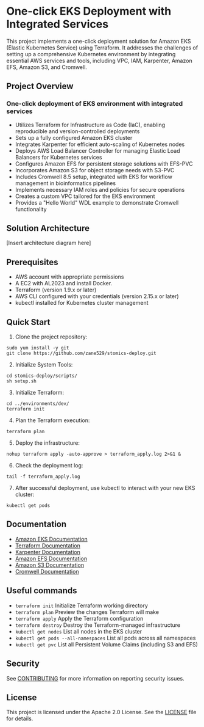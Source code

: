 # One-click EKS Deployment with Integrated Services

This project implements a one-click deployment solution for Amazon EKS (Elastic Kubernetes Service) using Terraform. It addresses the challenges of setting up a comprehensive Kubernetes environment by integrating essential AWS services and tools, including VPC, IAM, Karpenter, Amazon EFS, Amazon S3, and Cromwell.

## Project Overview
### One-click deployment of EKS environment with integrated services
- Utilizes Terraform for Infrastructure as Code (IaC), enabling reproducible and version-controlled deployments
- Sets up a fully configured Amazon EKS cluster
- Integrates Karpenter for efficient auto-scaling of Kubernetes nodes
- Deploys AWS Load Balancer Controller for managing Elastic Load Balancers for Kubernetes services
- Configures Amazon EFS for persistent storage solutions with EFS-PVC
- Incorporates Amazon S3 for object storage needs with S3-PVC
- Includes Cromwell 8.5 setup, integrated with EKS for workflow management in bioinformatics pipelines
- Implements necessary IAM roles and policies for secure operations
- Creates a custom VPC tailored for the EKS environment
- Provides a "Hello World" WDL example to demonstrate Cromwell functionality

## Solution Architecture

[Insert architecture diagram here]

## Prerequisites

- AWS account with appropriate permissions
- A EC2 with AL2023 and install Docker.
- Terraform (version 1.9.x or later)
- AWS CLI configured with your credentials (version 2.15.x or later)
- kubectl installed for Kubernetes cluster management

## Quick Start

1. Clone the project repository:

```
sudo yum install -y git
git clone https://github.com/zane529/stomics-deploy.git

```

2. Initialize System Tools:
```
cd stomics-deploy/scripts/
sh setup.sh
```

3. Initialize Terraform:

```
cd ../environments/dev/
terraform init
```

4. Plan the Terraform execution:

```
terraform plan
```

5. Deploy the infrastructure:

```
nohup terraform apply -auto-approve > terraform_apply.log 2>&1 &
```

6. Check the deployment log:
```
tail -f terraform_apply.log
```

7. After successful deployment, use kubectl to interact with your new EKS cluster:

```
kubectl get pods
```

## Documentation
* [Amazon EKS Documentation](https://docs.aws.amazon.com/eks/latest/userguide/what-is-eks.html)
* [Terraform Documentation](https://www.terraform.io/docs)
* [Karpenter Documentation](https://karpenter.sh/docs/)
* [Amazon EFS Documentation](https://docs.aws.amazon.com/efs/latest/ug/whatisefs.html)
* [Amazon S3 Documentation](https://docs.aws.amazon.com/AmazonS3/latest/userguide/Welcome.html)
* [Cromwell Documentation](https://cromwell.readthedocs.io/en/stable/)

## Useful commands

* `terraform init`          Initialize Terraform working directory
* `terraform plan`          Preview the changes Terraform will make
* `terraform apply`         Apply the Terraform configuration
* `terraform destroy`       Destroy the Terraform-managed infrastructure
* `kubectl get nodes`       List all nodes in the EKS cluster
* `kubectl get pods --all-namespaces`  List all pods across all namespaces
* `kubectl get pvc`         List all Persistent Volume Claims (including S3 and EFS)

## Security

See [CONTRIBUTING](CONTRIBUTING.md#security-issue-notifications) for more information on reporting security issues.

## License

This project is licensed under the Apache 2.0 License. See the [LICENSE](LICENSE) file for details.